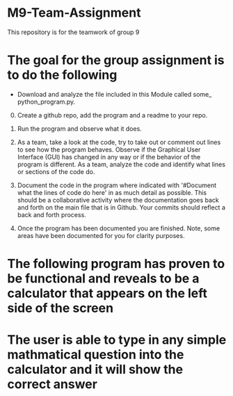 # M9-Team-Assignment
This repository is for the teamwork of group 9

# The goal for the group assignment is to do the following

- Download and analyze the file included in this Module called some_ python_program.py.

0) Create a github repo, add the program and a readme to your repo.

1) Run the program and observe what it does.

2) As a team, take a look at the code, try to take out or comment out lines to see how the program behaves. Observe if the Graphical User Interface (GUI) has changed in any way or if the behavior of the program is different. As a team, analyze the code and identify what lines or sections of the code do.

3) Document the code in the program where indicated with '#Document what the lines of code do here' in as much detail as possible. This should be a collaborative activity where the documentation goes back and forth on the main file that is in Github. Your commits should reflect a back and forth process. 

4) Once the program has been documented you are finished. Note, some areas have been documented for you for clarity purposes. 

# The following program has proven to be functional and reveals to be a calculator that appears on the left side of the screen
# The user is able to type in any simple mathmatical question into the calculator and it will show the correct answer

